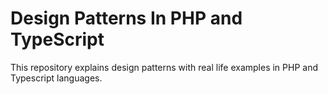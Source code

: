 # Design Patterns In PHP and TypeScript

This repository explains design patterns with real life examples in PHP and Typescript languages.